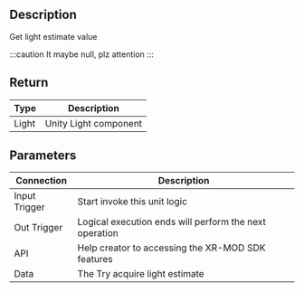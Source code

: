 ## Description

Get light estimate value

:::caution
It maybe null, plz attention
:::

## Return

| Type  | Description           |
| ----- | --------------------- |
| Light | Unity Light component |

## Parameters

| Connection    | Description                                            |
| ------------- | ------------------------------------------------------ |
| Input Trigger | Start invoke this unit logic                           |
| Out Trigger   | Logical execution ends will perform the next operation |
| API           | Help creator to accessing the XR-MOD SDK features      |
| Data          | The Try acquire light estimate                         |
